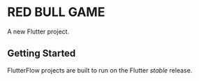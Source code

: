 # RED BULL GAME

A new Flutter project.

## Getting Started

FlutterFlow projects are built to run on the Flutter _stable_ release.
